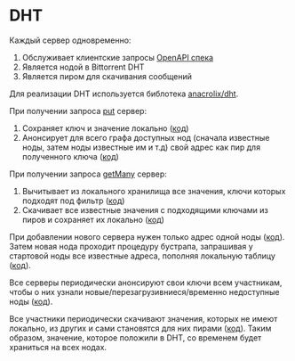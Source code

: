 # DHT

Каждый сервер одновременно:
1. Oбслуживает клиентские запросы [OpenAPI спека](api/api.yaml)
2. Является нодой в Bittorrent DHT
3. Является пиром для скачивания сообщений

Для реализации DHT используется библотека [anacrolix/dht](https://github.com/anacrolix/dht).

При получении запроса [put](api/api.yaml#L7) сервер:

1. Сохраняет ключ и значение локально ([код](api/api.go#L71))
2. Анонсирует для всего графа доступных нод (сначала известные ноды, затем ноды
   известные им и т.д) свой адрес как пир для полученного ключа ([код](api/api.go#L79))

При получении запроса [getMany](api/api.yaml#L29) сервер:

1. Вычитывает из локального хранилища все значения, ключи которых подходят под фильтр ([код](api/api.go#L104))
2. Скачивает все известные значения с подходящими ключами из пиров и сохраняет их локально ([код](api/api.go#L112))

При добавлении нового сервера нужен только адрес одной ноды ([код](main.go#L40)). Затем новая нода
проходит процедуру бустрапа, запрашивая у стартовой ноды все известные адреса,
пополняя локальную таблицу ([код](main.go#L58)). 

Все серверы периодически анонсируют свои ключи
всем участникам, чтобы о них узнали новые/перезагрузивниеся/временно недоступные
ноды ([код](main.go#L65)).

Все участники периодически скачивают значения, которых не имеют локально, из
других и сами становятся для них пирами ([код](main.go#L76)). Таким образом,
значение, которое положили в DHT, со временем будет храниться на всех нодах.





